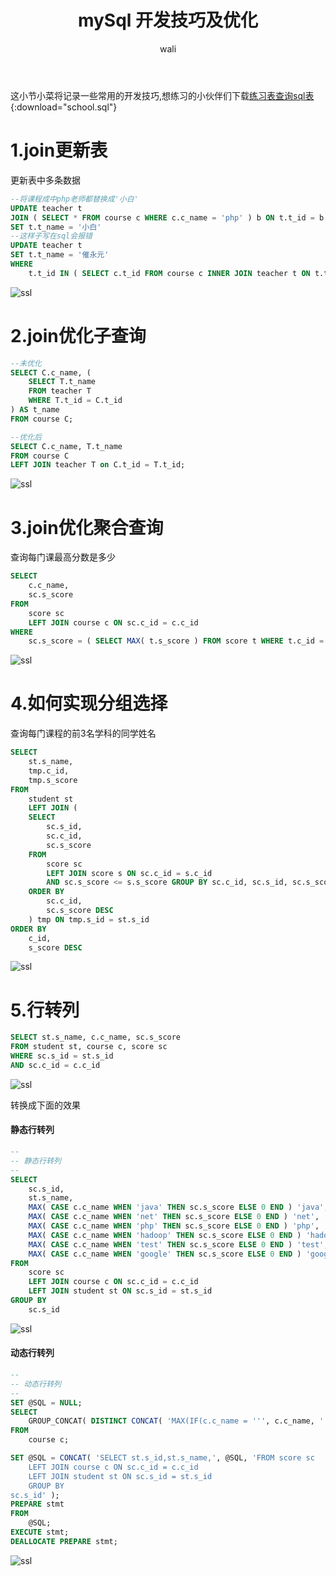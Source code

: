 ﻿---
layout: post
title:  mySql 开发技巧及优化 #标题
tagline: mySql 开发技巧及优化
category: SQL      #分类
author: wali    #作者
tag: mySQL     #标签
ghurl:        #github url
ghurl_zip:    #github zip下载
comments: true

post_nav: ["1.join更新表","2.join优化子查询","3.join优化聚合查询","4.如何实现分组选择","5.行转列"]
---

这小节小菜将记录一些常用的开发技巧,想练习的小伙伴们下载[练习表查询sql表](http://walidream.com/waliData/school.sql){:download="school.sql"}

# 1.join更新表

更新表中多条数据

```sql
--将课程成中php老师都替换成'小白'
UPDATE teacher t
JOIN ( SELECT * FROM course c WHERE c.c_name = 'php' ) b ON t.t_id = b.t_id 
SET t.t_name = '小白'
--这样子写在sql会报错
UPDATE teacher t 
SET t.t_name = '催永元' 
WHERE
	t.t_id IN ( SELECT c.t_id FROM course c INNER JOIN teacher t ON t.t_id = c.t_id WHERE c.c_name = 'php' )
```
![ssl](http://walidream.com:9999/blogImage/server/server_44.png)

# 2.join优化子查询
```sql
--未优化
SELECT C.c_name, (
	SELECT T.t_name
	FROM teacher T
	WHERE T.t_id = C.t_id
) AS t_name
FROM course C;

--优化后
SELECT C.c_name, T.t_name 
FROM course C
LEFT JOIN teacher T on C.t_id = T.t_id;
```
![ssl](http://walidream.com:9999/blogImage/server/server_45.png)

# 3.join优化聚合查询

查询每门课最高分数是多少

```sql
SELECT
	c.c_name,
	sc.s_score 
FROM
	score sc
	LEFT JOIN course c ON sc.c_id = c.c_id 
WHERE
	sc.s_score = ( SELECT MAX( t.s_score ) FROM score t WHERE t.c_id = sc.c_id )
```
![ssl](http://walidream.com:9999/blogImage/server/server_46.png)

# 4.如何实现分组选择

查询每门课程的前3名学科的同学姓名

```sql
SELECT
	st.s_name,
	tmp.c_id,
	tmp.s_score 
FROM
	student st
	LEFT JOIN (
	SELECT
		sc.s_id,
		sc.c_id,
		sc.s_score 
	FROM
		score sc
		LEFT JOIN score s ON sc.c_id = s.c_id 
		AND sc.s_score <= s.s_score GROUP BY sc.c_id, sc.s_id, sc.s_score HAVING COUNT( sc.c_id ) > 3 
	ORDER BY
		sc.c_id,
		sc.s_score DESC 
	) tmp ON tmp.s_id = st.s_id 
ORDER BY
	c_id,
	s_score DESC
```

![ssl](http://walidream.com:9999/blogImage/server/server_47.png)


# 5.行转列

```sql
SELECT st.s_name, c.c_name, sc.s_score
FROM student st, course c, score sc
WHERE sc.s_id = st.s_id 
AND sc.c_id = c.c_id
```
![ssl](http://walidream.com:9999/blogImage/server/server_48.png)

转换成下面的效果

#### 静态行转列

```sql
--
-- 静态行转列
--
SELECT
	sc.s_id,
	st.s_name,
	MAX( CASE c.c_name WHEN 'java' THEN sc.s_score ELSE 0 END ) 'java',
	MAX( CASE c.c_name WHEN 'net' THEN sc.s_score ELSE 0 END ) 'net',
	MAX( CASE c.c_name WHEN 'php' THEN sc.s_score ELSE 0 END ) 'php',
	MAX( CASE c.c_name WHEN 'hadoop' THEN sc.s_score ELSE 0 END ) 'hadoop',
	MAX( CASE c.c_name WHEN 'test' THEN sc.s_score ELSE 0 END ) 'test',
	MAX( CASE c.c_name WHEN 'google' THEN sc.s_score ELSE 0 END ) 'google' 
FROM
	score sc
	LEFT JOIN course c ON sc.c_id = c.c_id
	LEFT JOIN student st ON sc.s_id = st.s_id 
GROUP BY
	sc.s_id
```

![ssl](http://walidream.com:9999/blogImage/server/server_49.png)


#### 动态行转列

```sql
--
-- 动态行转列
--
SET @SQL = NULL;
SELECT
	GROUP_CONCAT( DISTINCT CONCAT( 'MAX(IF(c.c_name = ''', c.c_name, ''',sc.s_score,0)) AS ''', c.c_name, '''' ) ) INTO @SQL 
FROM
	course c;

SET @SQL = CONCAT( 'SELECT st.s_id,st.s_name,', @SQL, 'FROM score sc
	LEFT JOIN course c ON sc.c_id = c.c_id
	LEFT JOIN student st ON sc.s_id = st.s_id 
	GROUP BY
sc.s_id' );
PREPARE stmt 
FROM
	@SQL;
EXECUTE stmt;
DEALLOCATE PREPARE stmt;
```

![ssl](http://walidream.com:9999/blogImage/server/server_50.png)
